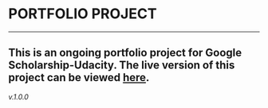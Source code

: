 # PORTFOLIO PROJECT
---
This is an ongoing portfolio project for Google Scholarship-Udacity. The live version of this project can be viewed [here](https://webdemo-390eb.firebaseapp.com/#home).
----
_v.1.0.0_